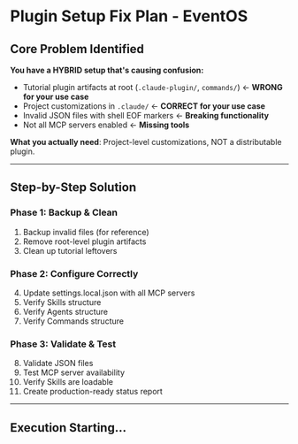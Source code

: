 # Plugin Setup Fix Plan - EventOS

## Core Problem Identified

**You have a HYBRID setup that's causing confusion:**
- Tutorial plugin artifacts at root (`.claude-plugin/`, `commands/`) ← **WRONG for your use case**
- Project customizations in `.claude/` ← **CORRECT for your use case**
- Invalid JSON files with shell EOF markers ← **Breaking functionality**
- Not all MCP servers enabled ← **Missing tools**

**What you actually need**: Project-level customizations, NOT a distributable plugin.

---

## Step-by-Step Solution

### Phase 1: Backup & Clean
1. Backup invalid files (for reference)
2. Remove root-level plugin artifacts
3. Clean up tutorial leftovers

### Phase 2: Configure Correctly
4. Update settings.local.json with all MCP servers
5. Verify Skills structure
6. Verify Agents structure
7. Verify Commands structure

### Phase 3: Validate & Test
8. Validate JSON files
9. Test MCP server availability
10. Verify Skills are loadable
11. Create production-ready status report

---

## Execution Starting...
